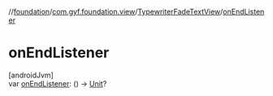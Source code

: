 //[foundation](../../../index.md)/[com.gyf.foundation.view](../index.md)/[TypewriterFadeTextView](index.md)/[onEndListener](on-end-listener.md)

# onEndListener

[androidJvm]\
var [onEndListener](on-end-listener.md): () -&gt; [Unit](https://kotlinlang.org/api/core/kotlin-stdlib/kotlin/-unit/index.html)?